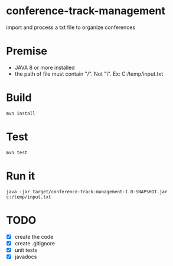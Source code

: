 # conference-track-management
import and process a txt file to organize conferences
# Premise
- JAVA 8 or more installed
- the path of file must contain "/". Not "\\". Ex: C:/temp/input.txt
# Build
```
mvn install
```
# Test
```
mvn test
```
# Run it
```
java -jar target/conference-track-management-1.0-SNAPSHOT.jar c:/temp/input.txt
```
# 
# TODO
- [x] create the code
- [x] create .gitignore
- [x] unit tests
- [x] javadocs